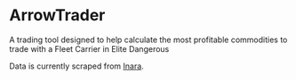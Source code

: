 # ArrowTrader
A trading tool designed to help calculate the most profitable commodities to trade with a Fleet Carrier in Elite Dangerous

Data is currently scraped from [Inara](https://www.inara.cz).

